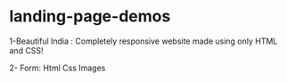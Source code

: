 # landing-page-demos

1-Beautiful India  :
        Completely responsive website made using only HTML and CSS!

 
2- Form:
        Html
        Css
        Images
